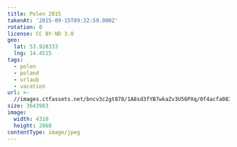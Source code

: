 ```yaml
---
title: Polen 2015
takenAt: '2015-09-15T09:32:59.000Z'
rotation: 0
license: CC BY-ND 3.0
geo:
  lat: 53.928333
  lng: 14.4515
tags:
  - polen
  - poland
  - urlaub
  - vacation
url: >-
  //images.ctfassets.net/bncv3c2gt878/1A8sd3fYB7wkaZv3U56PXq/0f4acfa0834194ce2b342b764ad7d9c4/polen-2015_25931827196_o
size: 3643983
image:
  width: 4310
  height: 2868
contentType: image/jpeg
---
```


